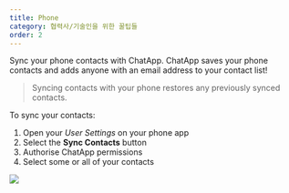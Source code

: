 ```yaml
---
title: Phone
category: 협력사/기술인을 위한 꿀팁들
order: 2
---
```


Sync your phone contacts with ChatApp. ChatApp saves your phone contacts and adds anyone with an email address to your contact list!

> Syncing contacts with your phone restores any previously synced contacts.

To sync your contacts:

1. Open your *User Settings* on your phone app
2. Select the **Sync Contacts** button
3. Authorise ChatApp permissions
4. Select some or all of your contacts

![](//placehold.it/800x600)
<!--stackedit_data:
eyJoaXN0b3J5IjpbLTEyNDAxMTc2M119
-->
